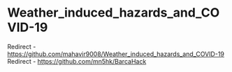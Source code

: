 # Weather_induced_hazards_and_COVID-19

Redirect - https://github.com/mahavir9008/Weather_induced_hazards_and_COVID-19
Redirect - https://github.com/mn5hk/BarcaHack
